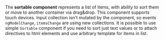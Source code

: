 The **sortable component** represents a list of items, with ability to sort them or move to another container via drag&drop. This component supports touch devices. Input collection isn't mutated by the component, so events <code>ngModelChange</code>, <code>itemsChange</code> are using new collections. It is possible to use simple <code>Sortable</code> component if you need to sort just text values or to attach directives to html elements and use arbitrary template for items in list.
